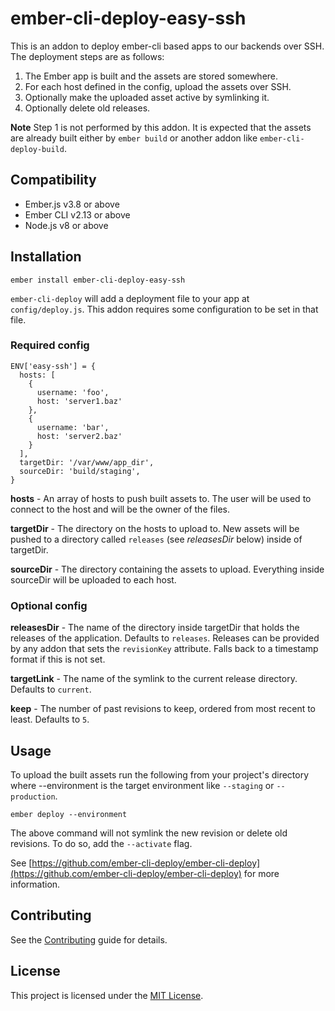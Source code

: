 ember-cli-deploy-easy-ssh
==============================================================================

This is an addon to deploy ember-cli based apps to our backends over SSH.  The
deployment steps are as follows:

1. The Ember app is built and the assets are stored somewhere.
2. For each host defined in the config, upload the assets over SSH.
3. Optionally make the uploaded asset active by symlinking it.
4. Optionally delete old releases.

**Note** Step 1 is not performed by this addon.  It is expected that the assets
are already built either by `ember build` or another addon like
`ember-cli-deploy-build`.


Compatibility
------------------------------------------------------------------------------

* Ember.js v3.8 or above
* Ember CLI v2.13 or above
* Node.js v8 or above


Installation
------------------------------------------------------------------------------

```
ember install ember-cli-deploy-easy-ssh
```

`ember-cli-deploy` will add a deployment file to your app at `config/deploy.js`.
This addon requires some configuration to be set in that file.

### Required config
```
ENV['easy-ssh'] = {
  hosts: [
    {
      username: 'foo',
      host: 'server1.baz'
    },
    {
      username: 'bar',
      host: 'server2.baz'
    }
  ],
  targetDir: '/var/www/app_dir',
  sourceDir: 'build/staging',
}
```

**hosts** - An array of hosts to push built assets to. The user will be used to
connect to the host and will be the owner of the files.

**targetDir** - The directory on the hosts to upload to.  New assets will be pushed
to a directory called `releases` (see *releasesDir* below) inside of targetDir.

**sourceDir** - The directory containing the assets to upload.  Everything inside
sourceDir will be uploaded to each host.

### Optional config

**releasesDir** - The name of the directory inside targetDir that holds the releases
of the application.  Defaults to `releases`. Releases can be provided by any addon
that sets the `revisionKey` attribute.  Falls back to a timestamp format if this
is not set.

**targetLink** - The name of the symlink to the current release directory.  Defaults
to `current`.

**keep** - The number of past revisions to keep, ordered from most recent to least.
Defaults to `5`.

Usage
------------------------------------------------------------------------------

To upload the built assets run the following from your project's directory
where --environment is the target environment like `--staging` or `--production`.

```
ember deploy --environment
```

The above command will not symlink the new revision or delete old revisions. To do
so, add the `--activate` flag.

See
[https://github.com/ember-cli-deploy/ember-cli-deploy](https://github.com/ember-cli-deploy/ember-cli-deploy)
for more information.


Contributing
------------------------------------------------------------------------------

See the [Contributing](CONTRIBUTING.md) guide for details.


License
------------------------------------------------------------------------------

This project is licensed under the [MIT License](LICENSE.md).
